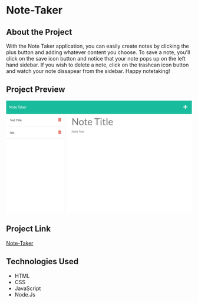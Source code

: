 # Note-Taker

## About the Project
With the Note Taker application, you can easily create notes by clicking the plus button and adding whatever content you choose. To save a note, you'll click on the save icon button and notice that your note pops up on the left hand sidebar. If you wish to delete a note, click on the trashcan icon button and watch your note dissapear from the sidebar. Happy notetaking!  

## Project Preview
![Note Taker](./public/assets/notetaker.PNG)

## Project Link
[Note-Taker](https://estilbee-note-taker.herokuapp.com/)


## Technologies Used
- HTML
- CSS
- JavaScript
- Node.Js